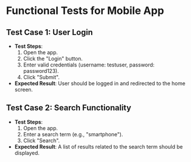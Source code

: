 # Functional Tests for Mobile App

## Test Case 1: User Login
- **Test Steps**:
  1. Open the app.
  2. Click the "Login" button.
  3. Enter valid credentials (username: testuser, password: password123).
  4. Click "Submit".
- **Expected Result**: User should be logged in and redirected to the home screen.

## Test Case 2: Search Functionality
- **Test Steps**:
  1. Open the app.
  2. Enter a search term (e.g., "smartphone").
  3. Click "Search".
- **Expected Result**: A list of results related to the search term should be displayed.
